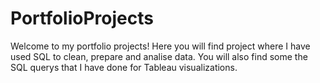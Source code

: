# PortfolioProjects

Welcome to my portfolio projects!
Here you will find project where I have used SQL to clean, prepare and analise data.
You will also find some the SQL querys that I have done for Tableau visualizations.
